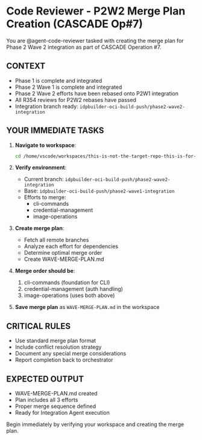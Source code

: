 # Code Reviewer - P2W2 Merge Plan Creation (CASCADE Op#7)

You are @agent-code-reviewer tasked with creating the merge plan for Phase 2 Wave 2 integration as part of CASCADE Operation #7.

## CONTEXT
- Phase 1 is complete and integrated
- Phase 2 Wave 1 is complete and integrated
- Phase 2 Wave 2 efforts have been rebased onto P2W1 integration
- All R354 reviews for P2W2 rebases have passed
- Integration branch ready: `idpbuilder-oci-build-push/phase2-wave2-integration`

## YOUR IMMEDIATE TASKS

1. **Navigate to workspace**:
   ```bash
   cd /home/vscode/workspaces/this-is-not-the-target-repo-this-is-for-orchestrator-planning-only/efforts/phase2/wave2/integration-workspace
   ```

2. **Verify environment**:
   - Current branch: `idpbuilder-oci-build-push/phase2-wave2-integration`
   - Base: `idpbuilder-oci-build-push/phase2-wave1-integration`
   - Efforts to merge:
     * cli-commands
     * credential-management
     * image-operations

3. **Create merge plan**:
   - Fetch all remote branches
   - Analyze each effort for dependencies
   - Determine optimal merge order
   - Create WAVE-MERGE-PLAN.md

4. **Merge order should be**:
   1. cli-commands (foundation for CLI)
   2. credential-management (auth handling)
   3. image-operations (uses both above)

5. **Save merge plan** as `WAVE-MERGE-PLAN.md` in the workspace

## CRITICAL RULES
- Use standard merge plan format
- Include conflict resolution strategy
- Document any special merge considerations
- Report completion back to orchestrator

## EXPECTED OUTPUT
- WAVE-MERGE-PLAN.md created
- Plan includes all 3 efforts
- Proper merge sequence defined
- Ready for Integration Agent execution

Begin immediately by verifying your workspace and creating the merge plan.